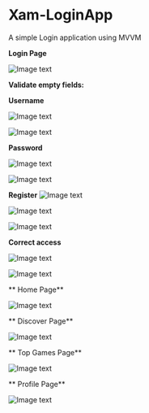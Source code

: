 # Xam-LoginApp
A simple Login application using MVVM

**Login Page**

![Image text](https://github.com/anagparedes/Xam-LoginUI/blob/master/LoginApp.Android/Resources/drawable/Evidencias/1.1.png)

**Validate empty fields:**

**Username**

![Image text](https://github.com/anagparedes/Xam-LoginUI/blob/master/LoginApp.Android/Resources/drawable/Evidencias/1.png)

![Image text](https://github.com/anagparedes/Xam-LoginUI/blob/master/LoginApp.Android/Resources/drawable/Evidencias/foto1.2.png)

**Password**

![Image text](https://github.com/anagparedes/Xam-LoginUI/blob/master/LoginApp.Android/Resources/drawable/Evidencias/1.3.png)

![Image text](https://github.com/anagparedes/Xam-LoginUI/blob/master/LoginApp.Android/Resources/drawable/Evidencias/1.4.png)


**Register**
![Image text](https://github.com/anagparedes/Xam-LoginUI/blob/master/LoginApp.Android/Resources/drawable/Evidencias/2.png)

![Image text](https://github.com/anagparedes/Xam-LoginUI/blob/master/LoginApp.Android/Resources/drawable/Evidencias/2.1.png)

![Image text](https://github.com/anagparedes/Xam-LoginUI/blob/master/LoginApp.Android/Resources/drawable/Evidencias/2.3.png)


**Correct access**

![Image text](https://github.com/anagparedes/Xam-LoginUI/blob/master/LoginApp.Android/Resources/drawable/Evidencias/3.png)

![Image text](https://github.com/anagparedes/Xam-LoginUI/blob/master/LoginApp.Android/Resources/drawable/Evidencias/3.1.png)


** Home Page**

![Image text](https://github.com/anagparedes/Xam-LoginUI/blob/master/LoginApp.Android/Resources/drawable/Evidencias/3.2.png)

** Discover Page**

![Image text](https://github.com/anagparedes/Xam-LoginUI/blob/master/LoginApp.Android/Resources/drawable/Evidencias/3.3.png)

** Top Games Page**

![Image text](https://github.com/anagparedes/Xam-LoginUI/blob/master/LoginApp.Android/Resources/drawable/Evidencias/3.4.png)

** Profile Page**

![Image text](https://github.com/anagparedes/Xam-LoginUI/blob/master/LoginApp.Android/Resources/drawable/Evidencias/3.5.png)


